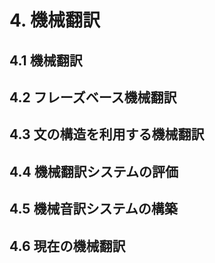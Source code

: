 # 4. 機械翻訳

## 4.1 機械翻訳

## 4.2 フレーズベース機械翻訳

## 4.3 文の構造を利用する機械翻訳

## 4.4 機械翻訳システムの評価

## 4.5 機械音訳システムの構築

## 4.6 現在の機械翻訳